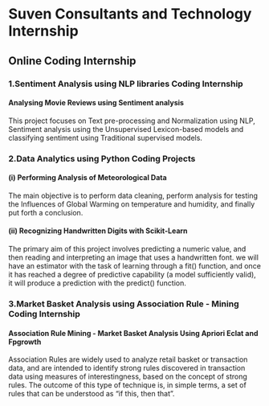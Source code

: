 # Suven Consultants and Technology Internship

## Online Coding Internship

### 1.Sentiment Analysis using NLP libraries Coding Internship

#### Analysing Movie Reviews using Sentiment analysis

This project focuses on Text pre-processing and Normalization using NLP, Sentiment analysis using the Unsupervised Lexicon-based models and classifying sentiment using Traditional supervised models.


### 2.Data Analytics using Python Coding Projects

#### (i) Performing Analysis of Meteorological Data

The main objective is to perform data cleaning, perform analysis for testing the Influences of Global Warming on temperature and humidity, and finally put forth a conclusion.

#### (ii) Recognizing Handwritten Digits with Scikit-Learn

The primary aim of this project involves predicting a numeric value, and then reading and interpreting an image that uses a handwritten font.
we will have an estimator with the task of learning through a fit() function, and once it has reached a degree of predictive capability (a model sufficiently valid), it will produce a prediction with the predict() function. 


### 3.Market Basket Analysis using Association Rule - Mining Coding Internship

#### Association Rule Mining - Market Basket Analysis Using Apriori Eclat and Fpgrowth

Association Rules are widely used to analyze retail basket or transaction data, and are intended to identify strong rules discovered in transaction data using measures of interestingness, based on the concept of strong rules. The outcome of this type of technique is, in simple terms, a set of rules that can be understood as “if this, then that”.

